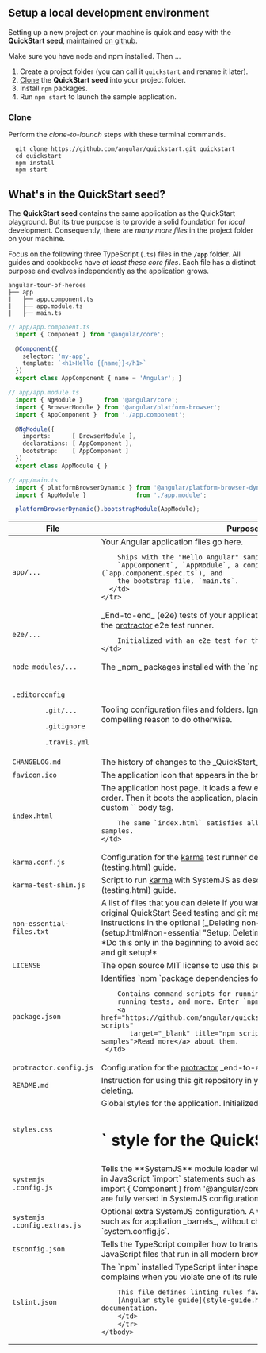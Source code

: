 ## Setup a local development environment

Setting up a new project on your machine is quick and easy with the **QuickStart seed**,
maintained [on github](https://github.com/angular/quickstart).

Make sure you have node and npm installed.
Then ...
1. Create a project folder (you can call it `quickstart` and rename it later).
1. [Clone](https://github.com/angular/quickstart) the **QuickStart seed** into your project folder.
1. Install `npm` packages.
1. Run `npm start` to launch the sample application.

### Clone

Perform the _clone-to-launch_ steps with these terminal commands.

```shell
  git clone https://github.com/angular/quickstart.git quickstart
  cd quickstart
  npm install
  npm start
```

## What's in the QuickStart seed?

The **QuickStart seed** contains the same application as the QuickStart playground.
But its true purpose is to provide a solid foundation for _local_ development.
Consequently, there are _many more files_ in the project folder on your machine.

Focus on the following three TypeScript (`.ts`) files in the **`/app`** folder.
All guides and cookbooks have _at least these core files_. Each file has a distinct purpose and evolves independently as the application grows.

```
angular-tour-of-heroes  
├── app
|   ├── app.component.ts
|   ├── app.module.ts
|   ├── main.ts
```

```TypeScript
// app/app.component.ts
  import { Component } from '@angular/core';

  @Component({
    selector: 'my-app',
    template: `<h1>Hello {{name}}</h1>`
  })
  export class AppComponent { name = 'Angular'; }
```

```TypeScript
// app/app.module.ts
  import { NgModule }      from '@angular/core';
  import { BrowserModule } from '@angular/platform-browser';
  import { AppComponent }  from './app.component';

  @NgModule({
    imports:      [ BrowserModule ],
    declarations: [ AppComponent ],
    bootstrap:    [ AppComponent ]
  })
  export class AppModule { }
```

```TypeScript
// app/main.ts
  import { platformBrowserDynamic } from '@angular/platform-browser-dynamic';
  import { AppModule }              from './app.module';

  platformBrowserDynamic().bootstrapModule(AppModule);
```

<table>
  <thead>
    <tr>
    <th>File</th>
    <th> Purpose</th>
    </tr>
  </thead>
  <tbody>
  <tr>
      <td> <code>app/...</code></td>
      <td>
        Your Angular application files go here.

        Ships with the "Hello Angular" sample's
        `AppComponent`, `AppModule`, a component unit test (`app.component.spec.ts`), and
        the bootstrap file, `main.ts`.
      </td>
    </tr>
  <tr>
    <td> <code>e2e/...</code></td>
    <td>
        _End-to-end_ (e2e) tests of your application,
        written in Jasmine and run by the
        <a href="http://www.protractortest.org/" target="_blank" title="Protractor: end-to-end testing for Angular">protractor</a>
        e2e test runner.

        Initialized with an e2e test for the "Hello Angular" sample.
    </td>
  </tr>
  <tr>
    <td> <code>node_modules/...</code></td>
    <td>The _npm_ packages installed with the `npm install` command.</td>
  </tr>
  <tr>
    <td>
      <code>
        .editorconfig<br>
        .git/...<br>
        .gitignore<br>
        .travis.yml
      </code>
    </td>
    <td>
        Tooling configuration files and folders.
        Ignore them until you have a compelling reason to do otherwise.
    </td>
  </tr>

  <tr>
    <td><code>CHANGELOG.md</code></td>
    <td>
        The history of changes to the _QuickStart_ repository.
        Delete or ignore.
    </td>
  </tr>
  <tr>
    <td> <code>favicon.ico</code></td>
    <td>
        The application icon that appears in the browser tab.
    </td>
  </tr>
  <tr>
    <td> <code>index.html</code></td>
    <td>
        The application host page.
        It loads a few essential scripts in a prescribed order.
        Then it boots the application, placing the root `AppComponent`
        in the custom `<my-app>` body tag.

        The same `index.html` satisfies all documentation application samples.
    </td>
  </tr>
  <tr>
    <td> <code>karma.conf.js</code></td>
    <td>
        Configuration for the <a href="https://karma-runner.github.io/1.0/index.html" target="_blank" title="Karma unit test runner">karma</a>
        test runner described in the [Testing](testing.html) guide.
    </td>
  </tr>
  <tr>
    <td><code>karma-test-shim.js</code></td>
    <td>
        Script to run <a href="https://karma-runner.github.io/1.0/index.html" target="_blank" title="Karma unit test runner">karma</a>
        with SystemJS as described in the [Testing](testing.html) guide.
    </td>
  </tr>
  <tr>
    <td> <code>non-essential-files.txt</code></td>
    <td>
        A list of files that you can delete if you want to purge your setup of the
        original QuickStart Seed testing and git maintainence artifacts.
        See instructions in the optional
        [_Deleting non-essential files_](setup.html#non-essential "Setup: Deleting non-essential files") section.
        *Do this only in the beginning to avoid accidentally deleting your own tests and git setup!*
    </td>
  </tr>
  <tr>
    <td> <code>LICENSE</code></td>
    <td>The open source MIT license to use this setup code in your application.</td>
  </tr>
  <tr>
    <td> <code>package.json</code></td>
    <td>
        Identifies `npm `package dependencies for the project.

        Contains command scripts for running the application,
        running tests, and more. Enter `npm run` for a listing.
        <a href="https://github.com/angular/quickstart/blob/master/README.md#npm-scripts"
           target="_blank" title="npm scripts for Angular documentation samples">Read more</a> about them.
     </td>
   </tr>
  <tr>
    <td> <code>protractor.config.js</code></td>
    <td>
        Configuration for the
        <a href="http://www.protractortest.org/" target="_blank" title="Protractor: end-to-end testing for Angular">protractor</a>
        _end-to-end_ (e2e) test runner.
    </td>
  </tr>
  <tr>
    <td> <code>README.md</code></td>
    <td>
        Instruction for using this git repository in your project.
        Worth reading before deleting.
    </td>
  </tr>
  <tr>
    <td> <code>styles.css</code></td>
    <td>
        Global styles for the application. Initialized with an `<h1>` style for the QuickStart demo.
    </td>
  </tr>
  <tr>
    <td> <code>systemjs<br>.config.js</code></td>
    <td>
        Tells the **SystemJS** module loader where to find modules
        referenced in JavaScript `import` statements such as
      code-example(language="ts").
        import { Component } from '@angular/core;
        Don't touch this file unless you are fully versed in SystemJS configuration.
    </td>
  </tr>
  <tr>
    <td> <code>systemjs<br>.config.extras.js</code></td>
    <td>
        Optional extra SystemJS configuration.
        A way to add SystemJS mappings, such as for appliation _barrels_,
        without changing the original `system.config.js`.
    </td>
  </tr>
   <tr>
    <td> <code>tsconfig.json</code></td>
    <td>
        Tells the TypeScript compiler how to transpile TypeScript source files
        into JavaScript files that run in all modern browsers.
    </td>
  </tr>
   <tr>
    <td> <code>tslint.json</code></td>
    <td>
        The `npm` installed TypeScript linter inspects your TypeScript code
        and complains when you violate one of its rules.

        This file defines linting rules favored by the
        [Angular style guide](style-guide.html) and by the authors of the documentation.
        </td>
        </tr>
    </tbody>
</table>
